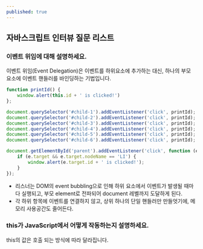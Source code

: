 ```yaml
---
published: true
---
```

## 자바스크립트 인터뷰 질문 리스트


### 이벤트 위임에 대해 설명하세요.

이벤트 위임(Event Delegation)은 이벤트를 하위요소에 추가하는 대신, 하나의 부모 요소에 이벤트 핸들러를 바인딩하는 기법입니다.

```JavaScript
function printId() {
    window.alert(this.id + ' is clicked!')
};

document.querySelector('#child-1').addEventListener('click', printId);
document.querySelector('#child-2').addEventListener('click', printId);
document.querySelector('#child-3').addEventListener('click', printId);
document.querySelector('#child-4').addEventListener('click', printId);
document.querySelector('#child-5').addEventListener('click', printId);
document.querySelector('#child-6').addEventListener('click', printId);
```




```JavaScript
document.getElementById('parent').addEventListener('click', function (e) {
	if (e.target && e.target.nodeName == 'LI') {
		window.alert(e.target.id + ' is clicked!');
	}
});
```
- 리스너는 DOM의 event bubbling으로 인해 하위 요소에서 이벤트가 발생될 때마다 실행되고, 부모 element로 전파되어 document 레벨까지 도달하게 된다.
- 각 하위 항목에 이벤트를 연결하지 않고, 상위 하나의 단일 핸들러만 만들엇기에, 메모리 사용공간도 줄어든다.

### this가 JavaScript에서 어떻게 작동하는지 설명하세요.
this의 값은 호출 되는 방식에 따라 달라집니다.




